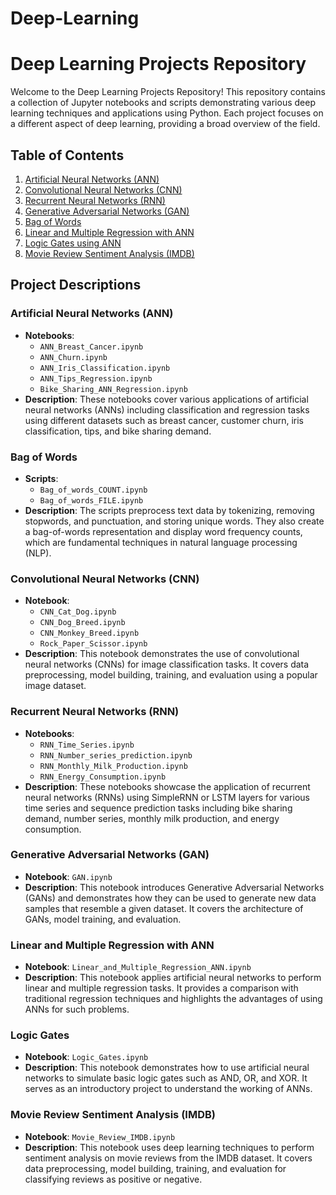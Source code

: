# Deep-Learning

# Deep Learning Projects Repository

Welcome to the Deep Learning Projects Repository! This repository contains a collection of Jupyter notebooks and scripts demonstrating various deep learning techniques and applications using Python. Each project focuses on a different aspect of deep learning, providing a broad overview of the field.

## Table of Contents

1. [Artificial Neural Networks (ANN)](https://github.com/mvharsh/Deep-Learning/tree/main/ANN)
2. [Convolutional Neural Networks (CNN)](https://github.com/mvharsh/Deep-Learning/tree/main/CNN)
3. [Recurrent Neural Networks (RNN)](https://github.com/mvharsh/Deep-Learning/tree/main/RNN)
4. [Generative Adversarial Networks (GAN)](https://github.com/mvharsh/Deep-Learning/blob/main/GAN.ipynb)
5. [Bag of Words](https://github.com/mvharsh/Deep-Learning/tree/main/Bag%20of%20words)
6. [Linear and Multiple Regression with ANN](https://github.com/mvharsh/Deep-Learning/blob/main/Linear_and_Multiple_Regression_ANN.ipynb)
7. [Logic Gates using ANN](https://github.com/mvharsh/Deep-Learning/blob/main/Logic_Gates.ipynb)
8. [Movie Review Sentiment Analysis (IMDB)](https://github.com/mvharsh/Deep-Learning/blob/main/Movie_Review_IMDB.ipynb)

## Project Descriptions

### Artificial Neural Networks (ANN)
- **Notebooks**:
  - `ANN_Breast_Cancer.ipynb`
  - `ANN_Churn.ipynb`
  - `ANN_Iris_Classification.ipynb`
  - `ANN_Tips_Regression.ipynb`
  - `Bike_Sharing_ANN_Regression.ipynb`
- **Description**: These notebooks cover various applications of artificial neural networks (ANNs) including classification and regression tasks using different datasets such as breast cancer, customer churn, iris classification, tips, and bike sharing demand.

### Bag of Words
- **Scripts**:
  - `Bag_of_words_COUNT.ipynb`
  - `Bag_of_words_FILE.ipynb`
- **Description**: The scripts preprocess text data by tokenizing, removing stopwords, and punctuation, and storing unique words. They also create a bag-of-words representation and display word frequency counts, which are fundamental techniques in natural language processing (NLP).

### Convolutional Neural Networks (CNN)
- **Notebook**:
   - `CNN_Cat_Dog.ipynb`
   - `CNN_Dog_Breed.ipynb`
   - `CNN_Monkey_Breed.ipynb`
   - `Rock_Paper_Scissor.ipynb`
- **Description**: This notebook demonstrates the use of convolutional neural networks (CNNs) for image classification tasks. It covers data preprocessing, model building, training, and evaluation using a popular image dataset.

### Recurrent Neural Networks (RNN)
- **Notebooks**:
  - `RNN_Time_Series.ipynb`
  - `RNN_Number_series_prediction.ipynb`
  - `RNN_Monthly_Milk_Production.ipynb`
  - `RNN_Energy_Consumption.ipynb`
- **Description**: These notebooks showcase the application of recurrent neural networks (RNNs) using SimpleRNN or LSTM layers for various time series and sequence prediction tasks including bike sharing demand, number series, monthly milk production, and energy consumption.

### Generative Adversarial Networks (GAN)
- **Notebook**: `GAN.ipynb`
- **Description**: This notebook introduces Generative Adversarial Networks (GANs) and demonstrates how they can be used to generate new data samples that resemble a given dataset. It covers the architecture of GANs, model training, and evaluation.

### Linear and Multiple Regression with ANN
- **Notebook**: `Linear_and_Multiple_Regression_ANN.ipynb`
- **Description**: This notebook applies artificial neural networks to perform linear and multiple regression tasks. It provides a comparison with traditional regression techniques and highlights the advantages of using ANNs for such problems.

### Logic Gates
- **Notebook**: `Logic_Gates.ipynb`
- **Description**: This notebook demonstrates how to use artificial neural networks to simulate basic logic gates such as AND, OR, and XOR. It serves as an introductory project to understand the working of ANNs.

### Movie Review Sentiment Analysis (IMDB)
- **Notebook**: `Movie_Review_IMDB.ipynb`
- **Description**: This notebook uses deep learning techniques to perform sentiment analysis on movie reviews from the IMDB dataset. It covers data preprocessing, model building, training, and evaluation for classifying reviews as positive or negative.

